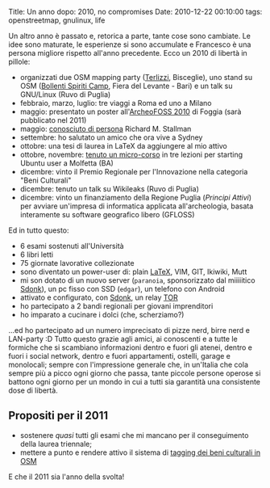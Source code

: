 Title: Un anno dopo: 2010, no compromises
Date:  2010-12-22 00:10:00
tags: openstreetmap, gnulinux, life

Un altro anno è passato e, retorica a parte, tante cose sono cambiate. Le idee sono maturate, le esperienze si sono accumulate e Francesco è una persona migliore rispetto all'anno precedente. Ecco un 2010 di libertà in pillole:

* organizzati due OSM mapping party ([Terlizzi][4], Bisceglie), uno stand su OSM ([Bollenti Spiriti Camp][3], Fiera del Levante - Bari) e un talk su GNU/Linux (Ruvo di Puglia)
* febbraio, marzo, luglio: tre viaggi a Roma ed uno a Milano
* maggio: presentato un poster all'[ArcheoFOSS 2010][7] di Foggia (sarà pubblicato nel 2011)
* maggio: [conosciuto di persona][6] Richard M. Stallman
* settembre: ho salutato un amico che ora vive a Sydney
* ottobre: una tesi di laurea in LaTeX da aggiungere al mio attivo
* ottobre, novembre: [tenuto un micro-corso][5] in tre lezioni per starting Ubuntu user a Molfetta (BA)
* dicembre: vinto il Premio Regionale per l'Innovazione nella categoria "Beni Culturali"
* dicembre: tenuto un talk su Wikileaks (Ruvo di Puglia)
* dicembre: vinto un finanziamento della Regione Puglia (_Principi Attivi_) per avviare un'impresa di informatica applicata all'archeologia, basata interamente su software geografico libero (GFLOSS)

Ed in tutto questo:

* 6 esami sostenuti all'Università
* 6 libri letti
* 75 giornate lavorative collezionate
* sono diventato un power-user di: plain [LaTeX][8], VIM, GIT, Ikiwiki, Mutt
* mi son dotato di un nuovo server (`paranoia`, sponsorizzato dal miiiiitico [Sdonk][2]), un pc fisso con SSD (`edgar`), un telefono con Android
* attivato e configurato, con [Sdonk][2], un relay [TOR][9]
* ho partecipato a 2 bandi regionali per giovani imprenditori
* ho imparato a cucinare i dolci (che, scherziamo?)

...ed ho partecipato ad un numero imprecisato di pizze nerd, birre nerd e LAN-party :D Tutto questo grazie agli amici, ai conoscenti e a tutte le formiche che si scambiano informazioni dentro e fuori gli atenei, dentro e fuori i social network, dentro e fuori appartamenti, ostelli, garage e monolocali; sempre con l'impressione generale che, in un'Italia che cola sempre più a picco ogni giorno che passa, tante piccole persone operose si battono ogni giorno per un mondo in cui a tutti sia garantità una consistente dose di libertà.

## Propositi per il 2011 ##

* sostenere _quasi_ tutti gli esami che mi mancano per il conseguimento della laurea triennale;
* mettere a punto e rendere attivo il sistema di [tagging dei beni culturali in OSM][1]

E che il 2011 sia l'anno della svolta!

   [1]: http://wiki.openstreetmap.org/wiki/User:Fradeve11/prove2
   [2]: http://www.sdonk.org
   [3]: [[log/2010/02/openstreetmap-live-at-bollenti-spiriti-camp.html]]
   [4]: [[log/2010/02/openstreetmap-mapping-party-terlizzi-31-01-10-the-day-after.html]]
   [5]: [[log/2010/11/cosa_succede.html]]
   [6]: [[log/2010/06/richard-stallman-a-foggia-impressioni.html]]
   [7]: [[log/2010/06/archeofoss-2010-foggia-diversi-giorni-dopo.html]]
   [8]: [[log/2010/08/installare-texlive-da-ctan-su-ubuntu-lucid.html]]
   [9]: https://www.torproject.org/

